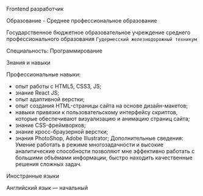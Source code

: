 Frontend разработчик

Образование - Среднее профессиональное образование

Государственное бюджетное образовательное учреждение среднего профессионального образования `Гудермесский железнодорожный техникум`

Специальность: Программирование

Знания и навыки

Профессиональные навыки:
- опыт работы с HTML5, CSS3, JS;
- знание React JS;
- опыт адаптивной верстки;
- опыт создания HTML-страницы сайта на основе дизайн-макетов;
- навыки привязки к пользовательскому интерфейсу скриптов, которые обеспечивают визуализацию и анимацию страниц сайта;
- знание CSS-фреймворков;
- знание кросс-браузерной верстки;
- знания PhotoShop, Adobe Illustrator;
Дополнительные сведения:
Умение работать в режиме многозадачности и высокие аналитические способности позволяют мне эффективно работать с
большими объёмами информации, быстро находить качественные решения сложных задач.

Иностранные языки

Английский язык — начальный
